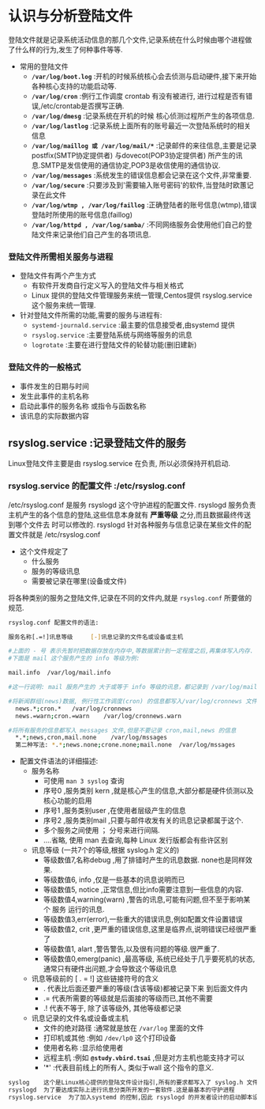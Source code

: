 # 认识与分析登陆文件
登陆文件就是记录系统活动信息的那几个文件,记录系统在什么时候由哪个进程做了什么样的行为,发生了何种事件等等.
- 常用的登陆文件
  - **`/var/log/boot.log`**  :开机的时候系统核心会去侦测与启动硬件,接下来开始各种核心支持的功能启动等.
  - **`/var/log/cron`**  :例行工作调度 crontab 有没有被进行, 进行过程是否有错误,/etc/crontab是否撰写正确.
  - **`/var/log/dmesg`** :记录系统在开机的时候 核心侦测过程所产生的各项信息.
  - **`/var/log/lastlog`** :记录系统上面所有的账号最近一次登陆系统时的相关信息
  - **`/var/log/maillog 或 /var/log/mail/*`** :记录邮件的来往信息,主要是记录 postfix(SMTP协定提供者) 与dovecot(POP3协定提供者) 所产生的讯息.SMTP是发信使用的通信协定,POP3是收信使用的通信协议.
  - **`/var/log/messages`** :系统发生的错误信息都会记录在这个文件,非常重要.
  - **`/var/log/secure`**  :只要涉及到'需要输入账号密码'的软件,当登陆时欧蕙记录在此文件
  - **`/var/log/wtmp , /var/log/faillog`** :正确登陆者的账号信息(wtmp),错误登陆时所使用的账号信息(faillog)
  - **`/var/log/httpd , /var/log/samba/`** :不同网络服务会使用他们自己的登陆文件来记录他们自己产生的各项讯息.

### 登陆文件所需相关服务与进程
- 登陆文件有两个产生方式
  - 有软件开发商自行定义写入的登陆文件与相关格式
  - Linux 提供的登陆文件管理服务来统一管理,Centos提供 rsyslog.service 这个服务来统一管理.
- 针对登陆文件所需的功能,需要的服务与进程有:
  - `systemd-journald.service`  :最主要的信息接受者,由systemd 提供
  - `rsyslog.service`  :主要登陆系统与网络等服务的讯息
  - `logrotate`  :主要在进行登陆文件的轮替功能(删旧建新)

###  登陆文件的一般格式
- 事件发生的日期与时间
- 发生此事件的主机名称
- 启动此事件的服务名称 或指令与函数名称
- 该讯息的实际数据内容

## rsyslog.service :记录登陆文件的服务
Linux登陆文件主要是由 rsyslog.service 在负责, 所以必须保持开机启动.

### rsyslog.service 的配置文件 :/etc/rsyslog.conf
/etc/rsyslog.conf 是服务 rsyslogd 这个守护进程的配置文件.
rsyslogd 服务负责主机产生的各个信息的登陆,这些信息本身就有 **严重等级** 之分,而且数据最终传送到哪个文件去 时可以修改的.
rsyslogd 针对各种服务与信息记录在某些文件的配置文件就是 /etc/rsyslog.conf
- 这个文件规定了
  - 什么服务
  - 服务的等级讯息
  - 需要被记录在哪里(设备或文件)

将各种类别的服务之登陆文件,记录在不同的文件内,就是 `rsyslog.conf` 所要做的规范.

```bash
rsyslog.conf 配置文件的语法:

服务名称[.=!]讯息等级     [-]讯息记录的文件名或设备或主机

#上面的 - 号 表示先暂时把数据存放在内存中,等数据累计到一定程度之后,再集体写入内存.
#下面是 mail 这个服务产生的 info 等级为例:

mail.info  /var/log/mail.info

#这一行说明: mail 服务产生的 大于或等于 info 等级的讯息，都记录到 /var/log/mail.info文件中.

#将新闻群组(news)数据, 例行性工作调度(cron) 的信息都写入/var/log/cronnews 文件中,但是这两个程序的警告讯息都记录在 /var/log/cronnews.warn中
  news.*;cron.*   /var/log/cronnews
  news.=warn;cron.=warn    /var/log/cronnews.warn

#将所有服务的信息都写入 messages 文件,但是不要记录 cron,mail,news 的信息
  *.*;news,cron,mail.none    /var/log/mssages
  第二种写法: *.*;news.none;crone.none;mail.none  /var/log/mssages
```
- 配置文件语法的详细描述:
  - 服务名称
    - 可使用 `man 3 syslog` 查询
	- 序号0 ,服务类别 kern ,就是核心产生的信息,大部分都是硬件侦测以及核心功能的启用
	- 序号1 ,服务类别user ,在使用者层级产生的信息
	- 序号2 ,服务类别mail ,只要与邮件收发有关的讯息记录都属于这个.
    - 多个服务之间使用 ； 分号来进行间隔.
	-  ....省略, 使用 man 去查询,每种 Linux 发行版都会有些许区别
  - 讯息等级  (一共7个的等级,根据 syslog.h 定义的)
    - 等级数值7,名称debug ,用了排错时产生的讯息数据. none也是同样效果.
	- 等级数值6,     info ,仅是一些基本的讯息说明而已
	- 等级数值5,   notice ,正常信息,但比info需要注意到一些信息的内容.
	- 等级数值4,warning(warn) ,警告的讯息,可能有问题,但不至于影响某个 服务 运行的讯息.
	- 等级数值3,err(error),一些重大的错误讯息,例如配置文件设置错误
	- 等级数值2,     crit ,更严重的错误信息,这里是临界点,说明错误已经很严重了
	- 等级数值1,    alart ,警告警告,以及很有问题的等级.很严重了.
	- 等级数值0,emerg(panic) ,最高等级, 系统已经处于几乎要死机的状态,通常只有硬件出问题,才会导致这个等级讯息
  - 讯息等级前的 [ . = !] 这些链接符号的含义
    - .   代表比后面还要严重的等级(含该等级)都被记录下来 到后面文件内
	- .=  代表所需要的等级就是后面接的等级而已,其他不需要
	- .!  代表不等于, 除了该等级外, 其他等级都记录
  - 讯息记录的文件名或设备或主机
    - 文件的绝对路径 :通常就是放在 `/var/log` 里面的文件
	- 打印机或其他   :例如 `/dev/lp0` 这个打印设备
	- 使用者名称     :显示给使用者
    - 远程主机       :例如 **`@study.vbird.tsai`** ,但是对方主机也能支持才可以
	- '*'            :代表目前线上的所有人, 类似于wall 这个指令的意义.
```bash
syslog    这个是Linux核心提供的登陆文件设计指引,所有的要求都写入了 syslog.h 文件中.(开发与登陆文件有关的软件)
rsyslogd  为了要达成实际上进行讯息分类所开发的一套软件.这是最基本的守护进程
rsyslog.service  为了加入systemd 的控制,因此 rsyslogd 的开发者设计的启动脚本设置
```




